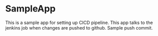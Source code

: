 # SampleApp
This is a sample app for setting up CICD pipeline. 
This app talks to the jenkins job when changes are pushed to github.
Sample push commit.